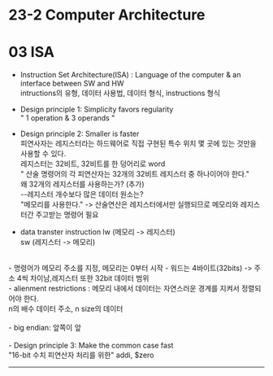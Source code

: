 # 23-2 Computer Architecture 
# 03 ISA

- Instruction Set Architecture(ISA) : Language of the computer & an interface between SW and HW  <br>
intructions의 유형, 데이터 사용법, 데이터 형식, instructions 형식

- Design principle 1: Simplicity favors regularity  <br>
  " 1 operation & 3 operands " <br>
  
- Design principle 2: Smaller is faster  <br>
  피연사자는 레지스터라는 하드웨어로 직접 구현된 특수 위치 몇 곳에 있는 것만을 사용할 수 있다. <br>
  레지스터는 32비트, 32비트를 한 덩어리로 word <br>
  " 산술 명령어의 각 피연산자는 32개의 32비트 레지스터 중 하나이어야 한다." <br>
  왜 32개의 레지스터를 사용하는가? (추가)
   <br>
  --레지스터 개수보다 많은 데이터 원소는? <br>
  "메모리를 사용한다." -> 산술연산은 레지스터에서만 실행되므로 메모리와 레지스터간 주고받는 명령어 필요
   <br>
- data transter instruction
 lw (메모리 -> 레지스터) <br>
 sw (레지스터 -> 메모리)
 <br>
- 명령어가 메모리 주소를 지정, 메모리는 0부터 시작
- 워드는 4바이트(32bits) -> 주소 4씩 차이남,레지스터 또한 32bit 데이터 범위
 <br>
- alienment restrictions : 메모리 내에서 데이터는 자연스러운 경계를 지켜서 정렬되어야 한다. <br>
n의 배수 데이터 주소, n size의 데이터  <br>
 <br>
- big endian: 앞쪽이 앞  <br>
 <br>
- Design principle 3: Make the common case fast  <br>
  "16-bit 수치 피연산자 처리를 위한" addi, $zero <br>


<hr>


